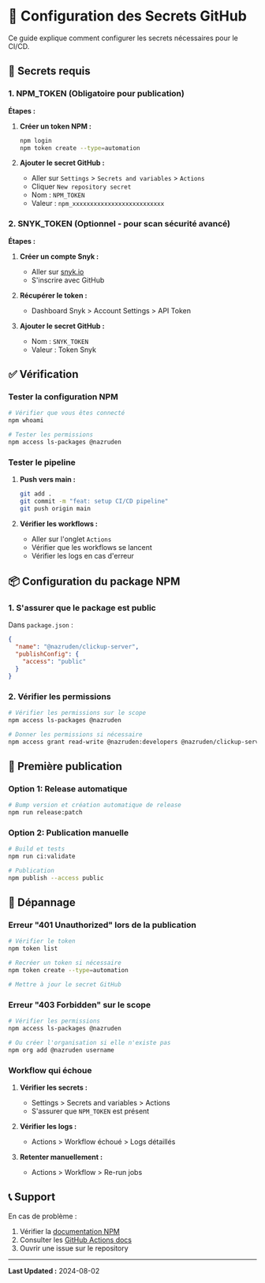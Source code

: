 # 🔐 Configuration des Secrets GitHub

Ce guide explique comment configurer les secrets nécessaires pour le CI/CD.

## 🎯 Secrets requis

### 1. NPM_TOKEN (Obligatoire pour publication)

**Étapes :**

1. **Créer un token NPM :**
   ```bash
   npm login
   npm token create --type=automation
   ```

2. **Ajouter le secret GitHub :**
   - Aller sur `Settings` > `Secrets and variables` > `Actions`
   - Cliquer `New repository secret`
   - Nom : `NPM_TOKEN`
   - Valeur : `npm_xxxxxxxxxxxxxxxxxxxxxxxxxx`

### 2. SNYK_TOKEN (Optionnel - pour scan sécurité avancé)

**Étapes :**

1. **Créer un compte Snyk :**
   - Aller sur [snyk.io](https://snyk.io)
   - S'inscrire avec GitHub

2. **Récupérer le token :**
   - Dashboard Snyk > Account Settings > API Token

3. **Ajouter le secret GitHub :**
   - Nom : `SNYK_TOKEN`
   - Valeur : Token Snyk

## ✅ Vérification

### Tester la configuration NPM

```bash
# Vérifier que vous êtes connecté
npm whoami

# Tester les permissions
npm access ls-packages @nazruden
```

### Tester le pipeline

1. **Push vers main :**
   ```bash
   git add .
   git commit -m "feat: setup CI/CD pipeline"
   git push origin main
   ```

2. **Vérifier les workflows :**
   - Aller sur l'onglet `Actions`
   - Vérifier que les workflows se lancent
   - Vérifier les logs en cas d'erreur

## 📦 Configuration du package NPM

### 1. S'assurer que le package est public

Dans `package.json` :
```json
{
  "name": "@nazruden/clickup-server",
  "publishConfig": {
    "access": "public"
  }
}
```

### 2. Vérifier les permissions

```bash
# Vérifier les permissions sur le scope
npm access ls-packages @nazruden

# Donner les permissions si nécessaire
npm access grant read-write @nazruden:developers @nazruden/clickup-server
```

## 🚀 Première publication

### Option 1: Release automatique

```bash
# Bump version et création automatique de release
npm run release:patch
```

### Option 2: Publication manuelle

```bash
# Build et tests
npm run ci:validate

# Publication
npm publish --access public
```

## 🔧 Dépannage

### Erreur "401 Unauthorized" lors de la publication

```bash
# Vérifier le token
npm token list

# Recréer un token si nécessaire
npm token create --type=automation

# Mettre à jour le secret GitHub
```

### Erreur "403 Forbidden" sur le scope

```bash
# Vérifier les permissions
npm access ls-packages @nazruden

# Ou créer l'organisation si elle n'existe pas
npm org add @nazruden username
```

### Workflow qui échoue

1. **Vérifier les secrets :**
   - Settings > Secrets and variables > Actions
   - S'assurer que `NPM_TOKEN` est présent

2. **Vérifier les logs :**
   - Actions > Workflow échoué > Logs détaillés

3. **Retenter manuellement :**
   - Actions > Workflow > Re-run jobs

## 📞 Support

En cas de problème :

1. Vérifier la [documentation NPM](https://docs.npmjs.com/creating-and-publishing-an-org-scoped-package)
2. Consulter les [GitHub Actions docs](https://docs.github.com/en/actions)
3. Ouvrir une issue sur le repository

---

**Last Updated :** 2024-08-02